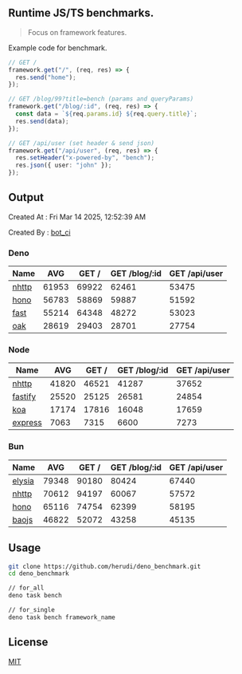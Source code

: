 ## Runtime JS/TS benchmarks.

> Focus on framework features.

Example code for benchmark.
```ts
// GET /
framework.get("/", (req, res) => {
  res.send("home");
});

// GET /blog/99?title=bench (params and queryParams)
framework.get("/blog/:id", (req, res) => {
  const data = `${req.params.id} ${req.query.title}`;
  res.send(data);
});

// GET /api/user (set header & send json)
framework.get("/api/user", (req, res) => {
  res.setHeader("x-powered-by", "bench");
  res.json({ user: "john" });
});
```

## Output
Created At : Fri Mar 14 2025, 12:52:39 AM

Created By : [bot_ci](https://github.com/herudi/deno_benchmarks/commits?author=github-actions%5Bbot%5D)


### Deno
|Name|AVG|GET /|GET /blog/:id|GET /api/user|
|----|----|----|----|----|
|[nhttp](https://github.com/nhttp/nhttp)|61953|69922|62461|53475|
|[hono](https://github.com/honojs/hono)|56783|58869|59887|51592|
|[fast](https://github.com/danteissaias/fast)|55214|64348|48272|53023|
|[oak](https://github.com/oakserver/oak)|28619|29403|28701|27754|
  


### Node
|Name|AVG|GET /|GET /blog/:id|GET /api/user|
|----|----|----|----|----|
|[nhttp](https://github.com/nhttp/nhttp)|41820|46521|41287|37652|
|[fastify](https://github.com/fastify/fastify)|25520|25125|26581|24854|
|[koa](https://github.com/koajs/koa)|17174|17816|16048|17659|
|[express](https://github.com/expressjs/express)|7063|7315|6600|7273|
  


### Bun
|Name|AVG|GET /|GET /blog/:id|GET /api/user|
|----|----|----|----|----|
|[elysia](https://github.com/elysiajs/elysia)|79348|90180|80424|67440|
|[nhttp](https://github.com/nhttp/nhttp)|70612|94197|60067|57572|
|[hono](https://github.com/honojs/hono)|65116|74754|62399|58195|
|[baojs](https://github.com/mattreid1/baojs)|46822|52072|43258|45135|
  



## Usage

```bash
git clone https://github.com/herudi/deno_benchmark.git
cd deno_benchmark

// for_all
deno task bench

// for_single
deno task bench framework_name
```

## License

[MIT](LICENSE)

